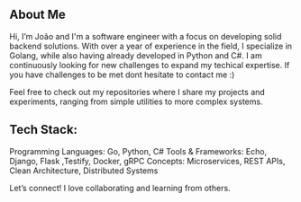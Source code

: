 ## About Me
Hi, I’m João and I'm a software engineer with a focus on developing solid backend solutions. With over a year of experience in the field, I specialize in Golang, while also having already developed in Python and C#. I am continuously looking for new challenges to expand my techical expertise. If you have challenges to be met dont hesitate to contact me :)

Feel free to check out my repositories where I share my projects and experiments, ranging from simple utilities to more complex systems.

## Tech Stack:
Programming Languages: Go, Python, C#
Tools & Frameworks: Echo, Django, Flask ,Testify, Docker, gRPC
Concepts: Microservices, REST APIs, Clean Architecture, Distributed Systems

Let’s connect! I love collaborating and learning from others.
